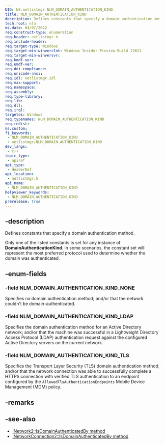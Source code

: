 ```yaml
---
UID: NE:netlistmgr.NLM_DOMAIN_AUTHENTICATION_KIND
title: NLM_DOMAIN_AUTHENTICATION_KIND
description: Defines constants that specify a domain authentication method.
tech.root: nla
ms.date: 04/07/2022
req.construct-type: enumeration
req.header: netlistmgr.h
req.include-header: 
req.target-type: Windows
req.target-min-winverclnt: Windows Insider Preview Build 22621
req.target-min-winversvr: 
req.kmdf-ver: 
req.umdf-ver: 
req.ddi-compliance: 
req.unicode-ansi: 
req.idl: netlistmgr.idl
req.max-support: 
req.namespace: 
req.assembly: 
req.type-library: 
req.lib: 
req.dll: 
req.irql: 
targetos: Windows
req.typenames: NLM_DOMAIN_AUTHENTICATION_KIND
req.redist: 
ms.custom: 
f1_keywords:
 - NLM_DOMAIN_AUTHENTICATION_KIND
 - netlistmgr/NLM_DOMAIN_AUTHENTICATION_KIND
dev_langs:
 - c++
topic_type:
 - apiref
api_type:
 - HeaderDef
api_location:
 - netlistmgr.h
api_name:
 - NLM_DOMAIN_AUTHENTICATION_KIND
helpviewer_keywords:
 - NLM_DOMAIN_AUTHENTICATION_KIND
prerelease: true
---
```


## -description

Defines constants that specify a domain authentication method.

Only one of the listed constants is set for any instance of **DomainAuthenticationKind**. In some scenarios, the constant set will represent the most preferred protocol used to determine whether the domain was authenticated.

## -enum-fields

### -field NLM_DOMAIN_AUTHENTICATION_KIND_NONE

Specifies no domain authentication method; and/or that the network couldn't be domain-authenticated.

### -field NLM_DOMAIN_AUTHENTICATION_KIND_LDAP

Specifies the domain authentication method for an Active Directory network; and/or that the machine was successful in a Lightweight Directory Access Protocol (LDAP) authentication request against the configured Active Directory servers on the current network.

### -field NLM_DOMAIN_AUTHENTICATION_KIND_TLS

Specifies the Transport Layer Security (TLS) domain authentication method; and/or that the network connection was able to successfully complete a HTTPS connection with verified TLS authentication to an endpoint configured by the `AllowedTlsAuthenticationEndpoints` Mobile Device Management (MDM) policy.

## -remarks

## -see-also

* [INetwork2::IsDomainAuthenticatedBy method](nf-netlistmgr-inetwork2-isdomainauthenticatedby.md)
* [INetworkConnection2::IsDomainAuthenticatedBy method](nf-netlistmgr-inetworkconnection2-isdomainauthenticatedby.md)
